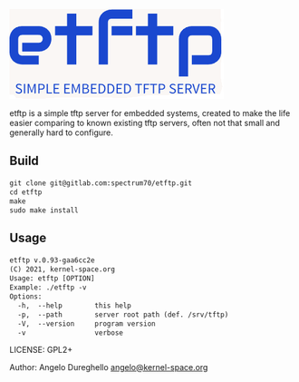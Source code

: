 ![](etftp.png)


etftp is a simple tftp server for embedded systems, created to make the life easier comparing to known existing tftp servers, often not that small and generally hard to configure. 

## Build

```
git clone git@gitlab.com:spectrum70/etftp.git
cd etftp
make
sudo make install
```

## Usage

```
etftp v.0.93-gaa6cc2e
(C) 2021, kernel-space.org
Usage: etftp [OPTION]
Example: ./etftp -v
Options:
  -h,  --help        this help
  -p,  --path        server root path (def. /srv/tftp)
  -V,  --version     program version
  -v                 verbose
```

LICENSE: GPL2+

Author: Angelo Dureghello <angelo@kernel-space.org>

